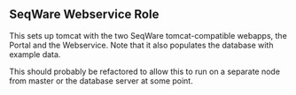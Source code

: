 SeqWare Webservice Role
-----------------------

This sets up tomcat with the two SeqWare tomcat-compatible webapps, the Portal and the Webservice. Note that it also populates the database with example data. 

This should probably be refactored to allow this to run on a separate node from master or the database server at some point. 

